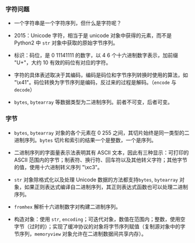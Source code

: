 ### 字符问题

- 一个字符串是一个字符序列，但什么是字符呢？

- 2015：Unicode 字符，相当于是 unicode 对象中获得的元素，而不是 Python2 中 `str` 对象中获取的原始字节序列。

- 标识：码位，是 $0~11141111$ 的数字，以 $4~6$ 个十六进制数字表示，加前缀 "U+"，大约 $10%$ 有效的码位有对应的字符。

- 字符的具体表述取决于其编码，编码是码位和字节序列转换时使用的算法，如 "\x41"。码位转换为字节序列是编码，反过来的过程是解码。（`encode` 与 `decode`）

- `bytes`, `bytearray` 等数据类型为二进制序列。前者不可变，后者可变。

### 字节

- `bytes`, `bytearray` 对象的各个元素在 $0~255$ 之间，其切片始终是同一类型的二进制序列。`bytes` 切片和索引的结果一个是整数，一个是序列。

- 二进制序列的字面量表示法表明其有 ASCII 文本，因此有三种显示：可打印的 ASCII 范围内的字节；制表符、换行符、回车符以及其他转义字符；其他字节的值，使用十六进制转义序列 "\xc3"。

- `str` 对象除格式化以及处理 Unicode 数据的方法都支持`bytes`, `bytearray` 对象，如果正则表达式编译自二进制序列，其正则表达式函数也可以处理二进制序列。

- `fromhex` 解析十六进制数字对构建二进制序列。

- 构造对象：使用 `str`, `encoding`；可迭代对象，数值在范围内；整数，使用空字节（过时的）；实现了缓冲协议的对象将字节序列赋值（复制源对象中的字节序列，`memoryview` 对象允许在二进制数据间共享内存）。